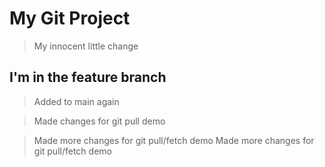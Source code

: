 # My Git Project

> My innocent little change

## I'm in the feature branch

> Added to main again

> Made changes for git pull demo

> Made more changes for git pull/fetch demo
> Made more changes for git pull/fetch demo
